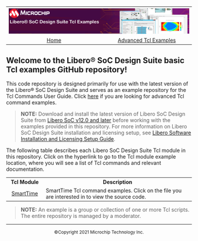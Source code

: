 <table style="width:100%">
  <tr>

<th width="100%" colspan="6"><img src="images/title.png">
</th>

  </tr>
<tr>
    <td width="17%" align="center" colspan="2"><a href="../main/README.md">Home</a></td>
    <td width="16%" align="center" colspan="2"><a href="../advanced_tcl_examples/README.md">Advanced Tcl Examples</a></td>
</tr>
</table>

## Welcome to the Libero&reg; SoC Design Suite basic Tcl examples GitHub repository!

This code repository is designed primarily for use with the latest version of the Libero&reg; SoC Design Suite and serves as an example repository for the Tcl Commands User Guide. Click [here](../advanced_tcl_examples/README.md) if you are looking for advanced Tcl command examples.

>**NOTE:** Download and install the latest version of Libero SoC Design Suite from [Libero SoC v12.0 and later](https://www.microsemi.com/product-directory/design-resources/1750-libero-soc#downloads) before working with the examples provided in this repository. For more information on Libero SoC Design Suite installation and licensing setup, see [Libero Software Installation and Licensing Setup Guide](https://www.microsemi.com/document-portal/doc_download/131602-libero-and-software-installation-and-licensing-setup-guide).

The following table describes each Libero SoC Design Suite Tcl module in this repository. Click on the hyperlink to go to the Tcl module example location, where you will see a list of Tcl commands and relevant documentation.

<table style="width:100%">
<tr>
<th width="20%">Tcl Module</th>
<th width="100%">Description</th>
</tr>
<tr>
<td align="center"><a href="../basic_tcl_examples/SmartTime">SmartTime</a></td>
<td >SmartTime Tcl command examples. Click on the file you are interested in to view the source code.</td>
</tr>
</table>


>**NOTE:** An example is a group or collection of one or more Tcl scripts. The entire repository is managed by a moderator.


<hr/>
<p align="center"><sup>&copy;Copyright 2021 Microchip Technology Inc.</sup></p>
